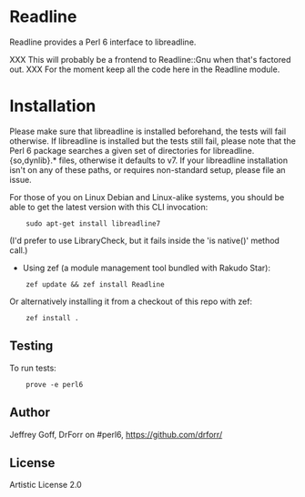 Readline
=======

Readline provides a Perl 6 interface to libreadline.

XXX This will probably be a frontend to Readline::Gnu when that's factored out.
XXX For the moment keep all the code here in the Readline module.

Installation
============

Please make sure that libreadline is installed beforehand, the tests will fail otherwise. If libreadline is installed but the tests still fail, please note that the Perl 6 package searches a given set of directories for libreadline.{so,dynlib}.* files, otherwise it defaults to v7. If your libreadline installation isn't on any of these paths, or requires non-standard setup, please file an issue.

For those of you on Linux Debian and Linux-alike systems, you should be able to get the latest version with this CLI invocation:

```
	sudo apt-get install libreadline7
```
(I'd prefer to use LibraryCheck, but it fails inside the 'is native()' method call.)

* Using zef (a module management tool bundled with Rakudo Star):

```
    zef update && zef install Readline
```

Or alternatively installing it from a checkout of this repo with zef:

```
    zef install .
```

## Testing

To run tests:

```
    prove -e perl6
```

## Author

Jeffrey Goff, DrForr on #perl6, https://github.com/drforr/

## License

Artistic License 2.0
